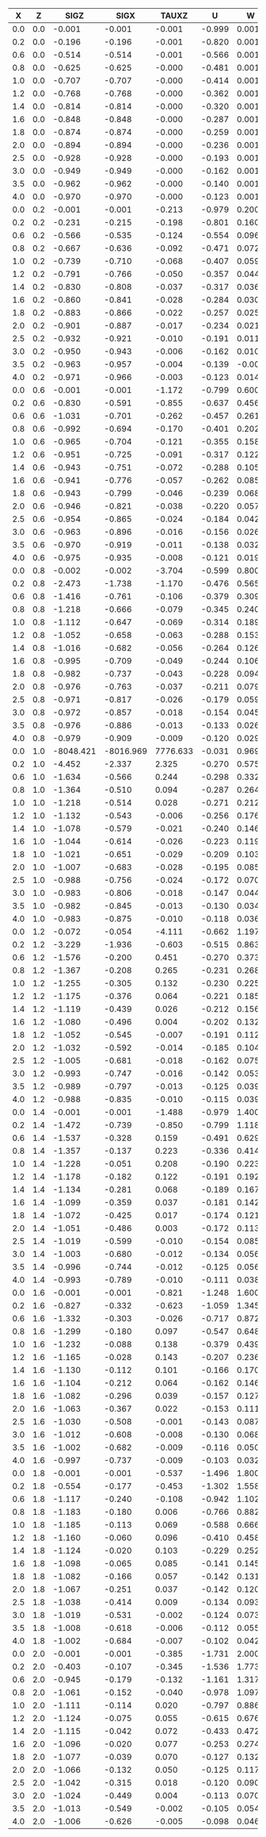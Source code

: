 |     X |     Z |       SIGZ |       SIGX |      TAUXZ |          U |          W |
| --- | --- | --- | --- | --- | --- | --- |
|   0.0 |   0.0 |     -0.001 |     -0.001 |     -0.001 |     -0.999 |      0.001 |
|   0.2 |   0.0 |     -0.196 |     -0.196 |     -0.001 |     -0.820 |      0.001 |
|   0.6 |   0.0 |     -0.514 |     -0.514 |     -0.001 |     -0.566 |      0.001 |
|   0.8 |   0.0 |     -0.625 |     -0.625 |     -0.000 |     -0.481 |      0.001 |
|   1.0 |   0.0 |     -0.707 |     -0.707 |     -0.000 |     -0.414 |      0.001 |
|   1.2 |   0.0 |     -0.768 |     -0.768 |     -0.000 |     -0.362 |      0.001 |
|   1.4 |   0.0 |     -0.814 |     -0.814 |     -0.000 |     -0.320 |      0.001 |
|   1.6 |   0.0 |     -0.848 |     -0.848 |     -0.000 |     -0.287 |      0.001 |
|   1.8 |   0.0 |     -0.874 |     -0.874 |     -0.000 |     -0.259 |      0.001 |
|   2.0 |   0.0 |     -0.894 |     -0.894 |     -0.000 |     -0.236 |      0.001 |
|   2.5 |   0.0 |     -0.928 |     -0.928 |     -0.000 |     -0.193 |      0.001 |
|   3.0 |   0.0 |     -0.949 |     -0.949 |     -0.000 |     -0.162 |      0.001 |
|   3.5 |   0.0 |     -0.962 |     -0.962 |     -0.000 |     -0.140 |      0.001 |
|   4.0 |   0.0 |     -0.970 |     -0.970 |     -0.000 |     -0.123 |      0.001 |
|   0.0 |   0.2 |     -0.001 |     -0.001 |     -0.213 |     -0.979 |      0.200 |
|   0.2 |   0.2 |     -0.231 |     -0.215 |     -0.198 |     -0.801 |      0.160 |
|   0.6 |   0.2 |     -0.566 |     -0.535 |     -0.124 |     -0.554 |      0.096 |
|   0.8 |   0.2 |     -0.667 |     -0.636 |     -0.092 |     -0.471 |      0.072 |
|   1.0 |   0.2 |     -0.739 |     -0.710 |     -0.068 |     -0.407 |      0.059 |
|   1.2 |   0.2 |     -0.791 |     -0.766 |     -0.050 |     -0.357 |      0.044 |
|   1.4 |   0.2 |     -0.830 |     -0.808 |     -0.037 |     -0.317 |      0.036 |
|   1.6 |   0.2 |     -0.860 |     -0.841 |     -0.028 |     -0.284 |      0.030 |
|   1.8 |   0.2 |     -0.883 |     -0.866 |     -0.022 |     -0.257 |      0.025 |
|   2.0 |   0.2 |     -0.901 |     -0.887 |     -0.017 |     -0.234 |      0.021 |
|   2.5 |   0.2 |     -0.932 |     -0.921 |     -0.010 |     -0.191 |      0.011 |
|   3.0 |   0.2 |     -0.950 |     -0.943 |     -0.006 |     -0.162 |      0.010 |
|   3.5 |   0.2 |     -0.963 |     -0.957 |     -0.004 |     -0.139 |     -0.000 |
|   4.0 |   0.2 |     -0.971 |     -0.966 |     -0.003 |     -0.123 |      0.014 |
|   0.0 |   0.6 |     -0.001 |     -0.001 |     -1.172 |     -0.799 |      0.600 |
|   0.2 |   0.6 |     -0.830 |     -0.591 |     -0.855 |     -0.637 |      0.456 |
|   0.6 |   0.6 |     -1.031 |     -0.701 |     -0.262 |     -0.457 |      0.261 |
|   0.8 |   0.6 |     -0.992 |     -0.694 |     -0.170 |     -0.401 |      0.202 |
|   1.0 |   0.6 |     -0.965 |     -0.704 |     -0.121 |     -0.355 |      0.158 |
|   1.2 |   0.6 |     -0.951 |     -0.725 |     -0.091 |     -0.317 |      0.122 |
|   1.4 |   0.6 |     -0.943 |     -0.751 |     -0.072 |     -0.288 |      0.105 |
|   1.6 |   0.6 |     -0.941 |     -0.776 |     -0.057 |     -0.262 |      0.085 |
|   1.8 |   0.6 |     -0.943 |     -0.799 |     -0.046 |     -0.239 |      0.068 |
|   2.0 |   0.6 |     -0.946 |     -0.821 |     -0.038 |     -0.220 |      0.057 |
|   2.5 |   0.6 |     -0.954 |     -0.865 |     -0.024 |     -0.184 |      0.042 |
|   3.0 |   0.6 |     -0.963 |     -0.896 |     -0.016 |     -0.156 |      0.026 |
|   3.5 |   0.6 |     -0.970 |     -0.919 |     -0.011 |     -0.138 |      0.032 |
|   4.0 |   0.6 |     -0.975 |     -0.935 |     -0.008 |     -0.121 |      0.019 |
|   0.0 |   0.8 |     -0.002 |     -0.002 |     -3.704 |     -0.599 |      0.800 |
|   0.2 |   0.8 |     -2.473 |     -1.738 |     -1.170 |     -0.476 |      0.565 |
|   0.6 |   0.8 |     -1.416 |     -0.761 |     -0.106 |     -0.379 |      0.309 |
|   0.8 |   0.8 |     -1.218 |     -0.666 |     -0.079 |     -0.345 |      0.240 |
|   1.0 |   0.8 |     -1.112 |     -0.647 |     -0.069 |     -0.314 |      0.189 |
|   1.2 |   0.8 |     -1.052 |     -0.658 |     -0.063 |     -0.288 |      0.153 |
|   1.4 |   0.8 |     -1.016 |     -0.682 |     -0.056 |     -0.264 |      0.126 |
|   1.6 |   0.8 |     -0.995 |     -0.709 |     -0.049 |     -0.244 |      0.106 |
|   1.8 |   0.8 |     -0.982 |     -0.737 |     -0.043 |     -0.228 |      0.094 |
|   2.0 |   0.8 |     -0.976 |     -0.763 |     -0.037 |     -0.211 |      0.079 |
|   2.5 |   0.8 |     -0.971 |     -0.817 |     -0.026 |     -0.179 |      0.059 |
|   3.0 |   0.8 |     -0.972 |     -0.857 |     -0.018 |     -0.154 |      0.045 |
|   3.5 |   0.8 |     -0.976 |     -0.886 |     -0.013 |     -0.133 |      0.026 |
|   4.0 |   0.8 |     -0.979 |     -0.909 |     -0.009 |     -0.120 |      0.029 |
|   0.0 |   1.0 |  -8048.421 |  -8016.969 |   7776.633 |     -0.031 |      0.969 |
|   0.2 |   1.0 |     -4.452 |     -2.337 |      2.325 |     -0.270 |      0.575 |
|   0.6 |   1.0 |     -1.634 |     -0.566 |      0.244 |     -0.298 |      0.332 |
|   0.8 |   1.0 |     -1.364 |     -0.510 |      0.094 |     -0.287 |      0.264 |
|   1.0 |   1.0 |     -1.218 |     -0.514 |      0.028 |     -0.271 |      0.212 |
|   1.2 |   1.0 |     -1.132 |     -0.543 |     -0.006 |     -0.256 |      0.176 |
|   1.4 |   1.0 |     -1.078 |     -0.579 |     -0.021 |     -0.240 |      0.146 |
|   1.6 |   1.0 |     -1.044 |     -0.614 |     -0.026 |     -0.223 |      0.119 |
|   1.8 |   1.0 |     -1.021 |     -0.651 |     -0.029 |     -0.209 |      0.103 |
|   2.0 |   1.0 |     -1.007 |     -0.683 |     -0.028 |     -0.195 |      0.085 |
|   2.5 |   1.0 |     -0.988 |     -0.756 |     -0.024 |     -0.172 |      0.070 |
|   3.0 |   1.0 |     -0.983 |     -0.806 |     -0.018 |     -0.147 |      0.044 |
|   3.5 |   1.0 |     -0.982 |     -0.845 |     -0.013 |     -0.130 |      0.034 |
|   4.0 |   1.0 |     -0.983 |     -0.875 |     -0.010 |     -0.118 |      0.036 |
|   0.0 |   1.2 |     -0.072 |     -0.054 |     -4.111 |     -0.662 |      1.197 |
|   0.2 |   1.2 |     -3.229 |     -1.936 |     -0.603 |     -0.515 |      0.863 |
|   0.6 |   1.2 |     -1.576 |     -0.200 |      0.451 |     -0.270 |      0.373 |
|   0.8 |   1.2 |     -1.367 |     -0.208 |      0.265 |     -0.231 |      0.268 |
|   1.0 |   1.2 |     -1.255 |     -0.305 |      0.132 |     -0.230 |      0.225 |
|   1.2 |   1.2 |     -1.175 |     -0.376 |      0.064 |     -0.221 |      0.185 |
|   1.4 |   1.2 |     -1.119 |     -0.439 |      0.026 |     -0.212 |      0.156 |
|   1.6 |   1.2 |     -1.080 |     -0.496 |      0.004 |     -0.202 |      0.132 |
|   1.8 |   1.2 |     -1.052 |     -0.545 |     -0.007 |     -0.191 |      0.112 |
|   2.0 |   1.2 |     -1.032 |     -0.592 |     -0.014 |     -0.185 |      0.104 |
|   2.5 |   1.2 |     -1.005 |     -0.681 |     -0.018 |     -0.162 |      0.075 |
|   3.0 |   1.2 |     -0.993 |     -0.747 |     -0.016 |     -0.142 |      0.053 |
|   3.5 |   1.2 |     -0.989 |     -0.797 |     -0.013 |     -0.125 |      0.039 |
|   4.0 |   1.2 |     -0.988 |     -0.835 |     -0.010 |     -0.115 |      0.039 |
|   0.0 |   1.4 |     -0.001 |     -0.001 |     -1.488 |     -0.979 |      1.400 |
|   0.2 |   1.4 |     -1.472 |     -0.739 |     -0.850 |     -0.799 |      1.118 |
|   0.6 |   1.4 |     -1.537 |     -0.328 |      0.159 |     -0.491 |      0.629 |
|   0.8 |   1.4 |     -1.357 |     -0.137 |      0.223 |     -0.336 |      0.414 |
|   1.0 |   1.4 |     -1.228 |     -0.051 |      0.208 |     -0.190 |      0.223 |
|   1.2 |   1.4 |     -1.178 |     -0.182 |      0.122 |     -0.191 |      0.192 |
|   1.4 |   1.4 |     -1.134 |     -0.281 |      0.068 |     -0.189 |      0.167 |
|   1.6 |   1.4 |     -1.099 |     -0.359 |      0.037 |     -0.181 |      0.142 |
|   1.8 |   1.4 |     -1.072 |     -0.425 |      0.017 |     -0.174 |      0.121 |
|   2.0 |   1.4 |     -1.051 |     -0.486 |      0.003 |     -0.172 |      0.113 |
|   2.5 |   1.4 |     -1.019 |     -0.599 |     -0.010 |     -0.154 |      0.085 |
|   3.0 |   1.4 |     -1.003 |     -0.680 |     -0.012 |     -0.134 |      0.056 |
|   3.5 |   1.4 |     -0.996 |     -0.744 |     -0.012 |     -0.125 |      0.056 |
|   4.0 |   1.4 |     -0.993 |     -0.789 |     -0.010 |     -0.111 |      0.038 |
|   0.0 |   1.6 |     -0.001 |     -0.001 |     -0.821 |     -1.248 |      1.600 |
|   0.2 |   1.6 |     -0.827 |     -0.332 |     -0.623 |     -1.059 |      1.345 |
|   0.6 |   1.6 |     -1.332 |     -0.303 |     -0.026 |     -0.717 |      0.872 |
|   0.8 |   1.6 |     -1.299 |     -0.180 |      0.097 |     -0.547 |      0.648 |
|   1.0 |   1.6 |     -1.232 |     -0.088 |      0.138 |     -0.379 |      0.439 |
|   1.2 |   1.6 |     -1.165 |     -0.028 |      0.143 |     -0.207 |      0.236 |
|   1.4 |   1.6 |     -1.130 |     -0.112 |      0.101 |     -0.166 |      0.170 |
|   1.6 |   1.6 |     -1.104 |     -0.212 |      0.064 |     -0.162 |      0.146 |
|   1.8 |   1.6 |     -1.082 |     -0.296 |      0.039 |     -0.157 |      0.127 |
|   2.0 |   1.6 |     -1.063 |     -0.367 |      0.022 |     -0.153 |      0.111 |
|   2.5 |   1.6 |     -1.030 |     -0.508 |     -0.001 |     -0.143 |      0.087 |
|   3.0 |   1.6 |     -1.012 |     -0.608 |     -0.008 |     -0.130 |      0.068 |
|   3.5 |   1.6 |     -1.002 |     -0.682 |     -0.009 |     -0.116 |      0.050 |
|   4.0 |   1.6 |     -0.997 |     -0.737 |     -0.009 |     -0.103 |      0.032 |
|   0.0 |   1.8 |     -0.001 |     -0.001 |     -0.537 |     -1.496 |      1.800 |
|   0.2 |   1.8 |     -0.554 |     -0.177 |     -0.453 |     -1.302 |      1.558 |
|   0.6 |   1.8 |     -1.117 |     -0.240 |     -0.108 |     -0.942 |      1.102 |
|   0.8 |   1.8 |     -1.183 |     -0.180 |      0.006 |     -0.766 |      0.882 |
|   1.0 |   1.8 |     -1.185 |     -0.113 |      0.069 |     -0.588 |      0.666 |
|   1.2 |   1.8 |     -1.160 |     -0.060 |      0.096 |     -0.410 |      0.458 |
|   1.4 |   1.8 |     -1.124 |     -0.020 |      0.103 |     -0.229 |      0.252 |
|   1.6 |   1.8 |     -1.098 |     -0.065 |      0.085 |     -0.141 |      0.145 |
|   1.8 |   1.8 |     -1.082 |     -0.166 |      0.057 |     -0.142 |      0.131 |
|   2.0 |   1.8 |     -1.067 |     -0.251 |      0.037 |     -0.142 |      0.120 |
|   2.5 |   1.8 |     -1.038 |     -0.414 |      0.009 |     -0.134 |      0.093 |
|   3.0 |   1.8 |     -1.019 |     -0.531 |     -0.002 |     -0.124 |      0.073 |
|   3.5 |   1.8 |     -1.008 |     -0.618 |     -0.006 |     -0.112 |      0.055 |
|   4.0 |   1.8 |     -1.002 |     -0.684 |     -0.007 |     -0.102 |      0.042 |
|   0.0 |   2.0 |     -0.001 |     -0.001 |     -0.385 |     -1.731 |      2.000 |
|   0.2 |   2.0 |     -0.403 |     -0.107 |     -0.345 |     -1.536 |      1.773 |
|   0.6 |   2.0 |     -0.945 |     -0.179 |     -0.132 |     -1.161 |      1.317 |
|   0.8 |   2.0 |     -1.061 |     -0.152 |     -0.040 |     -0.978 |      1.097 |
|   1.0 |   2.0 |     -1.111 |     -0.114 |      0.020 |     -0.797 |      0.886 |
|   1.2 |   2.0 |     -1.124 |     -0.075 |      0.055 |     -0.615 |      0.676 |
|   1.4 |   2.0 |     -1.115 |     -0.042 |      0.072 |     -0.433 |      0.472 |
|   1.6 |   2.0 |     -1.096 |     -0.020 |      0.077 |     -0.253 |      0.274 |
|   1.8 |   2.0 |     -1.077 |     -0.039 |      0.070 |     -0.127 |      0.132 |
|   2.0 |   2.0 |     -1.066 |     -0.132 |      0.050 |     -0.125 |      0.117 |
|   2.5 |   2.0 |     -1.042 |     -0.315 |      0.018 |     -0.120 |      0.090 |
|   3.0 |   2.0 |     -1.024 |     -0.449 |      0.004 |     -0.113 |      0.070 |
|   3.5 |   2.0 |     -1.013 |     -0.549 |     -0.002 |     -0.105 |      0.054 |
|   4.0 |   2.0 |     -1.006 |     -0.626 |     -0.005 |     -0.098 |      0.046 |

